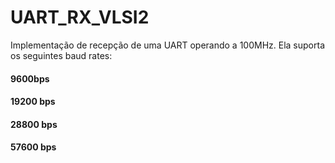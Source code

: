 # UART_RX_VLSI2


Implementação de recepção de uma UART operando a 100MHz. Ela suporta os seguintes baud rates:

#### 9600bps
#### 19200 bps
#### 28800 bps
#### 57600 bps
